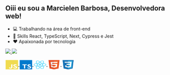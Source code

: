## Oiii eu sou a Marcielen Barbosa, Desenvolvedora web! 
- 💻 Trabalhando na área de front-end
- 📖 Skills React, TypeScript, Next, Cypress e Jest
- ❤️ Apaixonada por tecnologia

<div>
  <a href="https://github.com/marcielen">
  <img height="180em" src="https://github-readme-stats.vercel.app/api?username=marcielen&show_icons=true&theme=dracula&include_all_commits=true&count_private=true"/>
  <img height="180em" src="https://github-readme-stats.vercel.app/api/top-langs/?username=marcielen&layout=compact&langs_count=7&theme=dracula"/>
</div>
<div style="display: flex">
  <div style="display: inline_block"><br>
    <img align="center" alt="marci-Js" height="30" width="40"         src="https://raw.githubusercontent.com/devicons/devicon/master/icons/javascript/javascript-plain.svg">
    <img align="center" alt="marci-Ts" height="30" width="40"   src="https://raw.githubusercontent.com/devicons/devicon/master/icons/typescript/typescript-plain.svg">
    <img align="center" alt="marci-React" height="30" width="40" src="https://raw.githubusercontent.com/devicons/devicon/master/icons/react/react-original.svg">
    <img align="center" alt="marci-HTML" height="30" width="40" src="https://raw.githubusercontent.com/devicons/devicon/master/icons/html5/html5-original.svg">
    <img align="center" alt="marci-CSS" height="30" width="40" src="https://raw.githubusercontent.com/devicons/devicon/master/icons/css3/css3-original.svg">
  </div>
</div>
 
